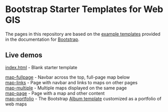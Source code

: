 # Bootstrap Starter Templates for Web GIS
The pages in this repository are based on the [example templates](https://getbootstrap.com/docs/4.3/examples/) provided in the documentation for [Bootstrap](https://getbootstrap.com/).

## Live demos  

[index.html](https://geog4046.github.io/bootstrap-starter) - Blank starter template  
  
[map-fullpage](https://geog4046.github.io/bootstrap-starter/map-fullpage) - Navbar across the top, full-page map below  
[map-links](https://geog4046.github.io/bootstrap-starter/map-links) - Page with navbar and links to maps on other pages  
[map-multiple](https://geog4046.github.io/bootstrap-starter/map-multiple) - Multiple maps displayed on the same page  
[map-page](https://geog4046.github.io/bootstrap-starter/map-page) - Page with a map and other content  
[map-portfolio](https://geog4046.github.io/bootstrap-starter/map-portfolio) - The Bootstrap [Album template](https://getbootstrap.com/docs/4.3/examples/album/) customized as a portfolio of web maps  
